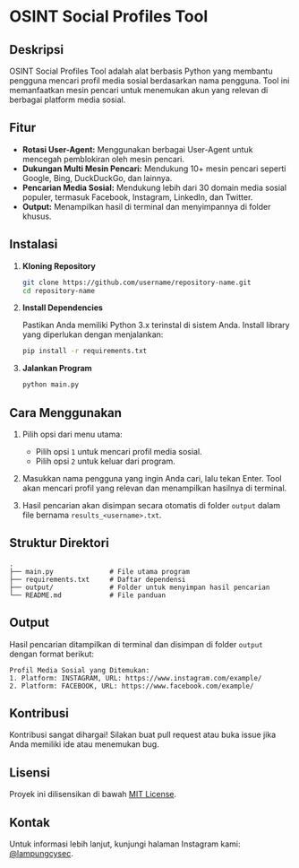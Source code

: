 # OSINT Social Profiles Tool

## Deskripsi

OSINT Social Profiles Tool adalah alat berbasis Python yang membantu pengguna mencari profil media sosial berdasarkan nama pengguna. Tool ini memanfaatkan mesin pencari untuk menemukan akun yang relevan di berbagai platform media sosial.

## Fitur

- **Rotasi User-Agent:** Menggunakan berbagai User-Agent untuk mencegah pemblokiran oleh mesin pencari.
- **Dukungan Multi Mesin Pencari:** Mendukung 10+ mesin pencari seperti Google, Bing, DuckDuckGo, dan lainnya.
- **Pencarian Media Sosial:** Mendukung lebih dari 30 domain media sosial populer, termasuk Facebook, Instagram, LinkedIn, dan Twitter.
- **Output:** Menampilkan hasil di terminal dan menyimpannya di folder khusus.

## Instalasi

1. **Kloning Repository**

   ```bash
   git clone https://github.com/username/repository-name.git
   cd repository-name
   ```

2. **Install Dependencies**

   Pastikan Anda memiliki Python 3.x terinstal di sistem Anda. Install library yang diperlukan dengan menjalankan:

   ```bash
   pip install -r requirements.txt
   ```

3. **Jalankan Program**

   ```bash
   python main.py
   ```

## Cara Menggunakan

1. Pilih opsi dari menu utama:
   - Pilih opsi `1` untuk mencari profil media sosial.
   - Pilih opsi `2` untuk keluar dari program.

2. Masukkan nama pengguna yang ingin Anda cari, lalu tekan Enter. Tool akan mencari profil yang relevan dan menampilkan hasilnya di terminal.

3. Hasil pencarian akan disimpan secara otomatis di folder `output` dalam file bernama `results_<username>.txt`.

## Struktur Direktori

```
.
├── main.py              # File utama program
├── requirements.txt     # Daftar dependensi
├── output/              # Folder untuk menyimpan hasil pencarian
└── README.md            # File panduan
```

## Output

Hasil pencarian ditampilkan di terminal dan disimpan di folder `output` dengan format berikut:

```text
Profil Media Sosial yang Ditemukan:
1. Platform: INSTAGRAM, URL: https://www.instagram.com/example/
2. Platform: FACEBOOK, URL: https://www.facebook.com/example/
```

## Kontribusi

Kontribusi sangat dihargai! Silakan buat pull request atau buka issue jika Anda memiliki ide atau menemukan bug.

## Lisensi

Proyek ini dilisensikan di bawah [MIT License](LICENSE).

## Kontak

Untuk informasi lebih lanjut, kunjungi halaman Instagram kami: [@lampungcysec](https://www.instagram.com/lampungcysec/).